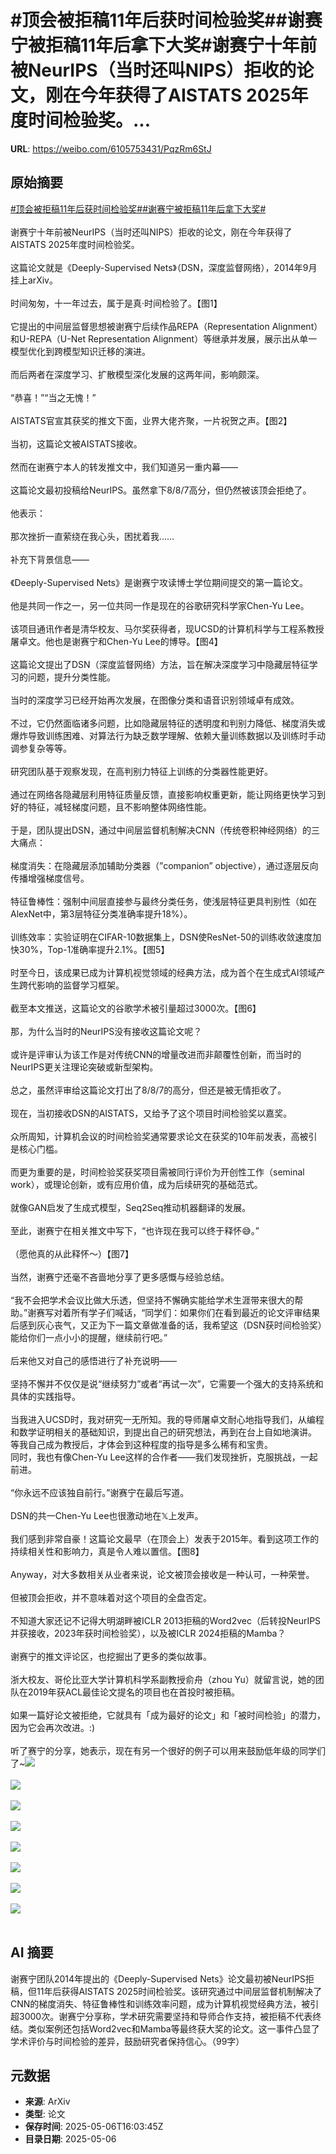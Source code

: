 # #顶会被拒稿11年后获时间检验奖##谢赛宁被拒稿11年后拿下大奖#谢赛宁十年前被NeurIPS（当时还叫NIPS）拒收的论文，刚在今年获得了AISTATS 2025年度时间检验奖。...

**URL**: https://weibo.com/6105753431/PqzRm6StJ

## 原始摘要

<a href="https://m.weibo.cn/search?containerid=231522type%3D1%26t%3D10%26q%3D%23%E9%A1%B6%E4%BC%9A%E8%A2%AB%E6%8B%92%E7%A8%BF11%E5%B9%B4%E5%90%8E%E8%8E%B7%E6%97%B6%E9%97%B4%E6%A3%80%E9%AA%8C%E5%A5%96%23&amp;extparam=%23%E9%A1%B6%E4%BC%9A%E8%A2%AB%E6%8B%92%E7%A8%BF11%E5%B9%B4%E5%90%8E%E8%8E%B7%E6%97%B6%E9%97%B4%E6%A3%80%E9%AA%8C%E5%A5%96%23" data-hide=""><span class="surl-text">#顶会被拒稿11年后获时间检验奖#</span></a><a href="https://m.weibo.cn/search?containerid=231522type%3D1%26t%3D10%26q%3D%23%E8%B0%A2%E8%B5%9B%E5%AE%81%E8%A2%AB%E6%8B%92%E7%A8%BF11%E5%B9%B4%E5%90%8E%E6%8B%BF%E4%B8%8B%E5%A4%A7%E5%A5%96%23&amp;extparam=%23%E8%B0%A2%E8%B5%9B%E5%AE%81%E8%A2%AB%E6%8B%92%E7%A8%BF11%E5%B9%B4%E5%90%8E%E6%8B%BF%E4%B8%8B%E5%A4%A7%E5%A5%96%23" data-hide=""><span class="surl-text">#谢赛宁被拒稿11年后拿下大奖#</span></a><br><br>谢赛宁十年前被NeurIPS（当时还叫NIPS）拒收的论文，刚在今年获得了AISTATS 2025年度时间检验奖。<br><br>这篇论文就是《Deeply-Supervised Nets》（DSN，深度监督网络），2014年9月挂上arXiv。<br><br>时间匆匆，十一年过去，属于是真·时间检验了。【图1】  <br><br>它提出的中间层监督思想被谢赛宁后续作品REPA（Representation Alignment）和U-REPA（U-Net Representation Alignment）等继承并发展，展示出从单一模型优化到跨模型知识迁移的演进。<br><br>而后两者在深度学习、扩散模型深化发展的这两年间，影响颇深。<br><br>“恭喜！”“当之无愧！”<br><br>AISTATS官宣其获奖的推文下面，业界大佬齐聚，一片祝贺之声。【图2】<br><br>当初，这篇论文被AISTATS接收。<br><br>然而在谢赛宁本人的转发推文中，我们知道另一重内幕——<br><br>这篇论文最初投稿给NeurIPS。虽然拿下8/8/7高分，但仍然被该顶会拒绝了。<br><br>他表示：<br><br>那次挫折一直萦绕在我心头，困扰着我……<br><br>补充下背景信息——<br><br>《Deeply-Supervised Nets》是谢赛宁攻读博士学位期间提交的第一篇论文。<br><br>他是共同一作之一，另一位共同一作是现在的谷歌研究科学家Chen-Yu Lee。<br><br>该项目通讯作者是清华校友、马尔奖获得者，现UCSD的计算机科学与工程系教授屠卓文。他也是谢赛宁和Chen-Yu Lee的博导。【图4】  <br><br>这篇论文提出了DSN（深度监督网络）方法，旨在解决深度学习中隐藏层特征学习的问题，提升分类性能。<br><br>当时的深度学习已经开始再次发展，在图像分类和语音识别领域卓有成效。<br><br>不过，它仍然面临诸多问题，比如隐藏层特征的透明度和判别力降低、梯度消失或爆炸导致训练困难、对算法行为缺乏数学理解、依赖大量训练数据以及训练时手动调参复杂等等。<br><br>研究团队基于观察发现，在高判别力特征上训练的分类器性能更好。<br><br>通过在网络各隐藏层利用特征质量反馈，直接影响权重更新，能让网络更快学习到好的特征，减轻梯度问题，且不影响整体网络性能。<br><br>于是，团队提出DSN，通过中间层监督机制解决CNN（传统卷积神经网络）的三大痛点：<br><br>梯度消失：在隐藏层添加辅助分类器（”companion” objective），通过逐层反向传播增强梯度信号。  <br><br>特征鲁棒性：强制中间层直接参与最终分类任务，使浅层特征更具判别性（如在AlexNet中，第3层特征分类准确率提升18%）。  <br><br>训练效率：实验证明在CIFAR-10数据集上，DSN使ResNet-50的训练收敛速度加快30%，Top-1准确率提升2.1%。【图5】  <br><br>时至今日，该成果已成为计算机视觉领域的经典方法，成为首个在生成式AI领域产生跨代影响的监督学习框架。<br><br>截至本文推送，这篇论文的谷歌学术被引量超过3000次。【图6】  <br><br>那，为什么当时的NeurIPS没有接收这篇论文呢？<br><br>或许是评审认为该工作是对传统CNN的增量改进而非颠覆性创新，而当时的NeurIPS更关注理论突破或新型架构。<br><br>总之，虽然评审给这篇论文打出了8/8/7的高分，但还是被无情拒收了。<br><br>现在，当初接收DSN的AISTATS，又给予了这个项目时间检验奖以嘉奖。<br><br>众所周知，计算机会议的时间检验奖通常要求论文在获奖的10年前发表，高被引是核心门槛。<br><br>而更为重要的是，时间检验奖获奖项目需被同行评价为开创性工作（seminal work），或理论创新，或有应用价值，成为后续研究的基础范式。<br><br>就像GAN启发了生成式模型，Seq2Seq推动机器翻译的发展。<br><br>至此，谢赛宁在相关推文中写下，“也许现在我可以终于释怀😅。”<br><br>（愿他真的从此释怀～）【图7】  <br><br>当然，谢赛宁还毫不吝啬地分享了更多感慨与经验总结。<br><br>“我不会把学术会议比做大乐透，但坚持不懈确实能给学术生涯带来很大的帮助。”谢赛写对着所有学子们喊话，“同学们：如果你们在看到最近的论文评审结果后感到灰心丧气，又正为下一篇文章做准备的话，我希望这（DSN获时间检验奖）能给你们一点小小的提醒，继续前行吧。”<br><br>后来他又对自己的感悟进行了补充说明——<br><br>坚持不懈并不仅仅是说“继续努力”或者“再试一次”，它需要一个强大的支持系统和具体的实践指导。<br><br>当我进入UCSD时，我对研究一无所知。我的导师屠卓文耐心地指导我们，从编程和数学证明相关的基础知识，到提出自己的研究想法，再到在台上自如地演讲。  <br>等我自己成为教授后，才体会到这种程度的指导是多么稀有和宝贵。  <br>同时，我也有像Chen-Yu Lee这样的合作者——我们发现挫折，克服挑战，一起前进。<br><br>“你永远不应该独自前行。”谢赛宁在最后写道。<br><br>DSN的共一Chen-Yu Lee也很激动地在𝕏上发声。<br><br>我们感到非常自豪！这篇论文最早（在顶会上）发表于2015年。看到这项工作的持续相关性和影响力，真是令人难以置信。【图8】  <br><br>Anyway，对大多数相关从业者来说，论文被顶会接收是一种认可，一种荣誉。<br><br>但被顶会拒收，并不意味着对这个项目的全盘否定。<br><br>不知道大家还记不记得大明湖畔被ICLR 2013拒稿的Word2vec（后转投NeurIPS并获接收，2023年获时间检验奖），以及被ICLR 2024拒稿的Mamba？<br><br>谢赛宁的推文评论区，也挖掘出了更多的类似故事。<br><br>浙大校友、哥伦比亚大学计算机科学系副教授俞舟（zhou Yu）就留言说，她的团队在2019年获ACL最佳论文提名的项目也在首投时被拒稿。<br><br>如果一篇好论文被拒绝，它就具有「成为最好的论文」和「被时间检验」的潜力，因为它会再次改进。:)<br><br>听了赛宁的分享，她表示，现在有另一个很好的例子可以用来鼓励低年级的同学们了~<img style="" src="https://tvax2.sinaimg.cn/large/006Fd7o3gy1i15tqbu4xhj30v30k0kb7.jpg" referrerpolicy="no-referrer"><br><br><img style="" src="https://tvax1.sinaimg.cn/large/006Fd7o3gy1i15tqakdwjj30zk05u3zz.jpg" referrerpolicy="no-referrer"><br><br><img style="" src="https://tvax1.sinaimg.cn/large/006Fd7o3gy1i15tqbw6gvj30o80k0jwz.jpg" referrerpolicy="no-referrer"><br><br><img style="" src="https://tvax2.sinaimg.cn/large/006Fd7o3gy1i15tqd5l6wj30zk0exjzm.jpg" referrerpolicy="no-referrer"><br><br><img style="" src="https://tvax4.sinaimg.cn/large/006Fd7o3gy1i15tqc7snej30xw0k0wig.jpg" referrerpolicy="no-referrer"><br><br><img style="" src="https://tvax2.sinaimg.cn/large/006Fd7o3gy1i15tq99wm6j30zk0303zc.jpg" referrerpolicy="no-referrer"><br><br><img style="" src="https://tvax4.sinaimg.cn/large/006Fd7o3gy1i15tqc1upjj30zk0ftn7f.jpg" referrerpolicy="no-referrer"><br><br><img style="" src="https://tvax3.sinaimg.cn/large/006Fd7o3gy1i15tqbmp2qj30qo0k0dth.jpg" referrerpolicy="no-referrer"><br><br>

## AI 摘要

谢赛宁团队2014年提出的《Deeply-Supervised Nets》论文最初被NeurIPS拒稿，但11年后获得AISTATS 2025时间检验奖。该研究通过中间层监督机制解决了CNN的梯度消失、特征鲁棒性和训练效率问题，成为计算机视觉经典方法，被引超3000次。谢赛宁分享称，学术研究需要坚持和导师合作支持，被拒稿不代表终结。类似案例还包括Word2vec和Mamba等最终获大奖的论文。这一事件凸显了学术评价与时间检验的差异，鼓励研究者保持信心。（99字）

## 元数据

- **来源**: ArXiv
- **类型**: 论文
- **保存时间**: 2025-05-06T16:03:45Z
- **目录日期**: 2025-05-06
